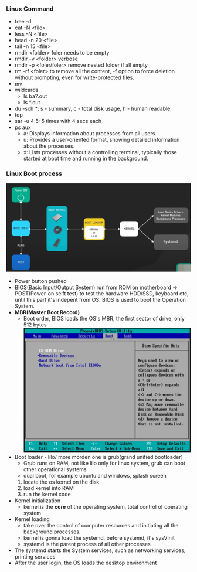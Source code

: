 ### Linux Command

* tree -d
* cat -N \<file>
* less -N \<file>
* head -n 20 \<file>
* tail -n 15 \<file>
* rmdir \<folder> foler needs to be empty
* rmdir -v \<folder> verbose
* rmdir -p \<foler/foler> remove nested folder if all empty
* rm -rf \<foler> to remove all the content, -f option to force deletion without prompting, even for write-protected files.
* mv
* wildcards
    * ls ba?.out
    * ls \*.out
* du -sch *: s - summary, c - total disk usage, h - human readable
* top
* sar -u 4 5: 5 times with 4 secs each
* ps aux
    * a: Displays information about processes from all users.
    * u: Provides a user-oriented format, showing detailed information about the processes.
    * x: Lists processes without a controlling terminal, typically those started at boot time and running in the background.

### Linux Boot process

![alt text](<attachments/boot process.jpeg>)

* Power button pushed
* BIOS(Basic Input/Output System) run from ROM on motherboard -> POST(Power-on selft test) to test the hardware HDD/SSD, keyboard etc, until this part it's indepent from OS. BIOS is used to boot the Operation System.
* **MBR(Master Boot Record)**
    * Boot order, BIOS loads the OS's MBR, the first sector of drive, only 512 bytes
    ![alt text](attachments/BIOS.png)
* Boot loader - lilo/ more morden one is grub(grand unified bootloader)
    * Grub runs on RAM, not like lilo only for linux system, grub can boot other operational systems
    * dual boot, for example ubuntu and windows, splash screen
    1. locate the os kernel on the disk
    2. load kernel into RAM
    3. run the kernel code
* Kernel initialization
    * kernel is the **core** of the operating system, total control of operating system
* Kernel loading
    * take over the control of computer resources and initiating all the background processes.
    * kernel is gonna load the systemd, before systemd, it's sysVinit
    * systemd is the parent process of all other processes
* The systemd starts the System services, such as networking services, printing services
* After the user login, the OS loads the desktop environment